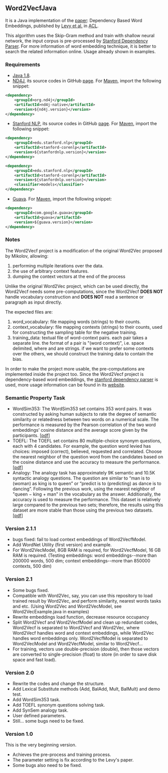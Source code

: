 ## Word2VecfJava

It is a Java implementation of the [paper](http://www.aclweb.org/anthology/P14-2050): Dependency Based Word Embeddings, published by [Levy et al.](https://levyomer.wordpress.com/) in [ACL](https://www.aclweb.org/website/conference-list).

This algorithm uses the Skip-Gram method and train with shallow neural network, the input corpus is pre-processed by [Stanford Dependency Parser](http://nlp.stanford.edu/software/stanford-dependencies.shtml). For more information of word embedding technique, it is better to search the related information online. Usage already shown in examples.

### Requirements
* [Java 1.8](http://www.oracle.com/technetwork/java/javase/downloads/jdk8-downloads-2133151.html).
* [ND4J](http://nd4j.org/), its source codes in GitHub [page](https://github.com/deeplearning4j/nd4j). For [Maven](http://mvnrepository.com/artifact/org.nd4j), import the following snippet:
```XML
<dependency>
    <groupId>org.nd4j</groupId>
    <artifactId>nd4j-native</artifactId>
    <version>${nd4j.version}</version>
</dependency>
```
* [Stanford NLP](https://nlp.stanford.edu/software/), its source codes in GitHub [page](https://github.com/stanfordnlp). For [Maven](https://mvnrepository.com/artifact/edu.stanford.nlp), import the following snippet:
```XML
<dependency>
    <groupId>edu.stanford.nlp</groupId>
    <artifactId>stanford-corenlp</artifactId>
    <version>${stanfordnlp.version}</version>
</dependency>
```
```XML
<dependency>
    <groupId>edu.stanford.nlp</groupId>
    <artifactId>stanford-corenlp</artifactId>
    <version>${stanfordnlp.version}</version>
    <classifier>models</classifier>
</dependency>
```
* [Guava](https://github.com/google/guava). For [Maven](https://mvnrepository.com/artifact/com.google.guava/guava), import the following snippet:
```XML
<dependency>
    <groupId>com.google.guava</groupId>
    <artifactId>guava</artifactId>
    <version>${guava.version}</version>
</dependency>
```

### Notes

The Word2Vecf project is a modification of the original Word2Vec proposed by Mikolov, allowing: 

1. performing multiple iterations over the data. 
2. the use of arbitrary context features. 
3. dumping the context vectors at the end of the process

Unlike the original Word2Vec project, which can be used directly, the Word2Vecf needs some pre-computations, since the Word2Vecf **DOES NOT** handle vocabulary construction and **DOES NOT** read a sentence or paragraph as input directly.

The expected files are:

1. word_vocabulary: file mapping words (strings) to their counts.
2. context_vocabulary: file mapping contexts (strings) to their counts, used for constructing the sampling table for the negative training.
3. training_data: textual file of word-context pairs. each pair takes a separate line. the format of a pair is "(word context)", i.e. space delimited, where <word> and <context> are strings. if we want to prefer some contexts over the others, we should construct the training data to contain the bias.

In order to make the project more usable, the pre-computations are implemented inside the project too. Since the Word2Vecf project is dependency-based word embeddings, the [stanford dependency parser](http://nlp.stanford.edu/software/stanford-dependencies.shtml) is used, more usage information can be found in its [website](http://nlp.stanford.edu/software/lex-parser.shtml).

### Semantic Property Task
* WordSim353: The WordSim353 set contains 353 word pairs. It was constructed by asking human subjects to rate the degree of semantic similarity or relatedness between two words on a numerical scale. The performance is measured by the Pearson correlation of the two word embeddings’ cosine distance and the average score given by the participants. [[pdf]](http://gabrilovich.com/papers/context_search.pdf)
* TOEFL: The TOEFL set contains 80 multiple-choice synonym questions, each with 4 candidates. For example, the question word levied has choices: imposed (correct), believed, requested and correlated. Choose the nearest neighbor of the question word from the candidates based on the cosine distance and use the accuracy to measure the performance. [[pdf]](http://www.indiana.edu/~clcl/Q550_WWW/Papers/Landauer_Dumais_1997.pdf)
* Analogy: The analogy task has approximately 9K semantic and 10.5K syntactic analogy questions. The question are similar to “man is to (woman) as king is to queen” or “predict is to (predicting) as dance is to dancing”. Following the previous work, using the nearest neighbor of "queen − king + man" in the vocabulary as the answer. Additionally, the accuracy is used to measure the performance. This dataset is relatively large compared to the previous two sets; therefore, the results using this dataset are more stable than those using the previous two datasets. [[pdf]](https://arxiv.org/pdf/1301.3781.pdf)

### Version 2.1.1
* bugs fixed: fail to load context embeddings of Word2VecfModel.
* Add WordNet Utility (first version) and example.
* For Word2VecModel, 8GB RAM is required, for Word2VecfModel, 16 GB RAM is required. (Testing embeddings: word embeddings--more than 200000 words, 500 dim; context embeddings--more than 850000 contexts, 500 dim)

### Version 2.1
* Some bugs fixed.
* Compatible with Word2Vec, say, you can use this repository to load trained result by Word2Vec, and perform similarity, nearest words tasks and etc. (Using Word2Vec and Word2VecModel, see Word2VecExample.java in examples)
* Rewrite embeddings load function, decrease resource occupancy
* Split Word2Vecf and Word2VecfModel and clean up redundant codes, Word2Vecf is separated to Word2Vecf and Word2Vec, where Word2Vecf handles word and context embeddings, while Word2Vec handles word embeddings only. Word2VecfModel is separated to Word2VecModel and Word2VecfModel, similar to Word2Vecf...
* For training, vectors use double-precision (double), then those vectors are converted to single-precision (float) to store (in order to save disk space and fast load).

### Version 2.0
* Rewrite the codes and change the structure.
* Add Lexical Substitute methods (Add, BalAdd, Mult, BalMult) and demo test.
* Add WordSim353 task.
* Add TOEFL synonym questions solving task.
* Add SynSem analogy task.
* User defined parameters.
* Still... some bugs need to be fixed.

### Version 1.0
This is the very beginning version.
* Achieves the pre-process and training process.
* The parameter setting is fix according to the Levy's paper. 
* Some bugs also need to be fixed.
